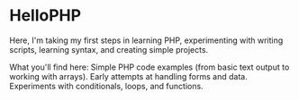 # HelloPHP
Here, I'm taking my first steps in learning PHP, experimenting with writing scripts, learning syntax, and creating simple projects.


What you'll find here:
Simple PHP code examples (from basic text output to working with arrays).
Early attempts at handling forms and data.
Experiments with conditionals, loops, and functions.
